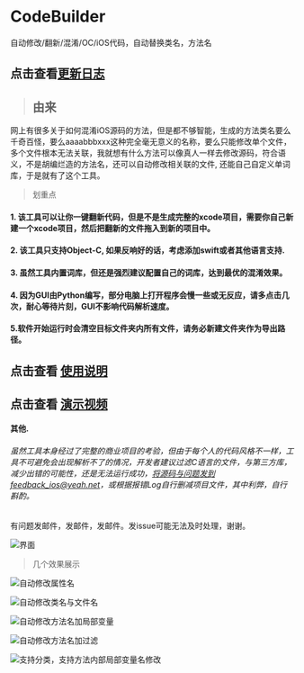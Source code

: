 # CodeBuilder
自动修改/翻新/混淆/OC/iOS代码，自动替换类名，方法名

## 点击查看[更新日志](./更新日志/README.md)

> ## 由来

网上有很多关于如何混淆iOS源码的方法，但是都不够智能，生成的方法类名要么千奇百怪，要么aaaabbbxxx这种完全毫无意义的名称，要么只能修改单个文件，多个文件根本无法关联，我就想有什么方法可以像真人一样去修改源码，符合语义，不是胡编烂造的方法名，还可以自动修改相关联的文件, 还能自己自定义单词库，于是就有了这个工具。

>划重点
#### 1. 该工具可以让你一键翻新代码，但是不是生成完整的xcode项目，需要你自己新建一个xcode项目，然后把翻新的文件拖入到新的项目中。
#### 2. 该工具只支持Object-C, 如果反响好的话，考虑添加swift或者其他语言支持.
#### 3. 虽然工具内置词库，但还是强烈建议配置自己的词库，达到最优的混淆效果。
#### 4. 因为GUI由Python编写，部分电脑上打开程序会慢一些或无反应，请多点击几次，耐心等待片刻，GUI不影响代码解析速度。
#### 5.软件开始运行时会清空目标文件夹内所有文件，请务必新建文件夹作为导出路径。

## 点击查看 [使用说明](./使用说明/README.md)

## 点击查看 [演示视频](https://v.youku.com/v_show/id_XNTkyMDQzMzg2OA==.html)
#### 其他.
###### 虽然工具本身经过了完整的商业项目的考验，但由于每个人的代码风格不一样，工具不可避免会出现解析不了的情况，开发者建议过滤C语言的文件，与第三方库，减少出错的可能性，还是无法运行成功，将源码与问题发到feedback_ios@yeah.net，或根据报错Log自行删减项目文件，其中利弊，自行斟酌。
有问题发邮件，发邮件，发邮件。发issue可能无法及时处理，谢谢。

![界面](./images/app_GUI.png)

>几个效果展示

![自动修改属性名](./images/effection_00.png)

![自动修改类名与文件名](./images/effection_01.png)

![自动修改方法名加局部变量](./images/effection_02.png)

![自动修改方法名加过滤](./images/effection_03.png)

![支持分类，支持方法内部局部变量名修改](./images/effection_04.png)

